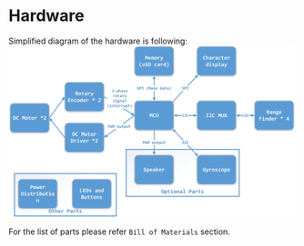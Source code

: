 # Hardware

Simplified diagram of the hardware is following:
![Diagram](Diagram.png)

For the list of parts please refer `Bill of Materials` section.